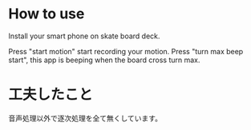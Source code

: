 # How to use

Install your smart phone on skate board deck.

Press "start motion" start recording your motion.
Press "turn max beep start", this app is beeping when the board cross turn max.


# 工夫したこと

音声処理以外で逐次処理を全て無くしています。

